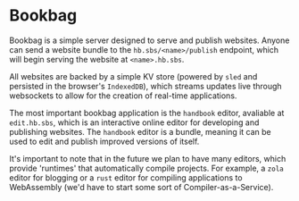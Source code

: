 # Bookbag

Bookbag is a simple server designed to serve and publish websites. Anyone can send a website bundle to the `hb.sbs/<name>/publish` endpoint, which will begin serving the website at `<name>.hb.sbs`.

All websites are backed by a simple KV store (powered by `sled` and persisted in the browser's `IndexedDB`), which streams updates live through websockets to allow for the creation of real-time applications.

The most important bookbag application is the `handbook` editor, avaliable at `edit.hb.sbs`, which is an interactive online editor for developing and publishing websites. The `handbook` editor is a bundle, meaning it can be used to edit and publish improved versions of itself.

It's important to note that in the future we plan to have many editors, which provide 'runtimes' that automatically compile projects. For example, a `zola` editor for blogging or a `rust` editor for compiling applications to WebAssembly (we'd have to start some sort of Compiler-as-a-Service).
